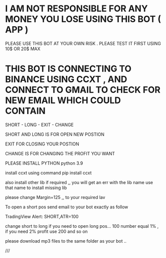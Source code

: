 # I AM NOT RESPONSIBLE  FOR ANY MONEY YOU LOSE  USING THIS BOT ( APP )
PLEASE USE THIS BOT AT YOUR OWN RISK . PLEASE TEST IT FIRST USING 10$ OR 20$ MAX


# THIS BOT IS CONNECTING TO BINANCE USING CCXT , AND CONNECT TO GMAIL TO CHECK FOR NEW EMAIL WHICH COULD CONTAIN

SHORT - LONG - EXIT - CHANGE 

SHORT AND LONG IS FOR OPEN NEW POSTION

EXIT FOR CLOSING YOUR POSTION

CHANGE IS FOR CHANGING THE PROFIT YOU WANT 

PLEASE INSTALL PYTHON python 3.9

install ccxt using command  pip install  ccxt

also install other lib if required  ,, you will get an err with the lib name use that name to install missing lib

please change Margin=125 ,, to your required lav

To open a short pos send email to your bot exactly as follow

TradingView Alert: SHORT,ATR=100

change short to long if you need to open long pos... 100 number equal 1% , if you need 2% profit use 200 and so on

please download mp3 files to the same folder as your bot ..

///
